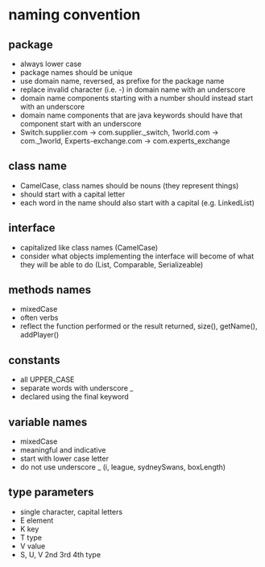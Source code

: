 # naming convention

## package
- always lower case
- package names should be unique
- use domain name, reversed, as prefixe for the package name
- replace invalid character (i.e. -) in domain name with an underscore
- domain name components starting with a number should instead start with an underscore
- domain name components that are java keywords should have that component start with an underscore
- Switch.supplier.com -> com.supplier._switch, 1world.com -> com._1world, Experts-exchange.com -> com.experts_exchange

## class name

- CamelCase, class names should be nouns (they represent things)
- should start with a capital letter
- each word in the name should also start with a capital (e.g. LinkedList)

## interface

- capitalized like class names (CamelCase)
- consider what objects implementing the interface will become of what they will be able to do (List, Comparable, Serializeable)

## methods names

- mixedCase
- often verbs
- reflect the function performed or the result returned, size(), getName(), addPlayer()

## constants

- all UPPER_CASE
- separate words with underscore _
- declared using the final keyword

## variable names

- mixedCase
- meaningful and indicative
- start with lower case letter
- do not use underscore _ (i, league, sydneySwans, boxLength)

## type parameters

- single character, capital letters
- E element
- K key
- T type
- V value
- S, U, V 2nd 3rd 4th type 